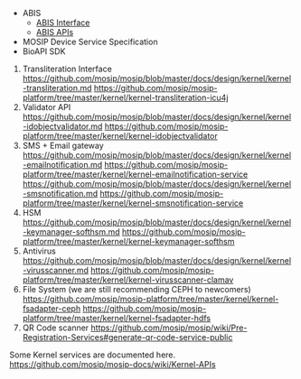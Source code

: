 * ABIS
    * [ABIS Interface](Automated-Biometric-Identification-System-(ABIS)-Interface)
    * [ABIS APIs](ABIS-APIs)
* MOSIP Device Service Specification
* BioAPI SDK
1. Transliteration Interface
https://github.com/mosip/mosip/blob/master/docs/design/kernel/kernel-transliteration.md 
https://github.com/mosip/mosip-platform/tree/master/kernel/kernel-transliteration-icu4j  
2. Validator API
https://github.com/mosip/mosip/blob/master/docs/design/kernel/kernel-idobjectvalidator.md 
https://github.com/mosip/mosip-platform/tree/master/kernel/kernel-idobjectvalidator  
3. SMS + Email gateway
https://github.com/mosip/mosip/blob/master/docs/design/kernel/kernel-emailnotification.md
https://github.com/mosip/mosip-platform/tree/master/kernel/kernel-emailnotification-service  
https://github.com/mosip/mosip/blob/master/docs/design/kernel/kernel-smsnotification.md 
https://github.com/mosip/mosip-platform/tree/master/kernel/kernel-smsnotification-service  
4. HSM
https://github.com/mosip/mosip/blob/master/docs/design/kernel/kernel-keymanager-softhsm.md
https://github.com/mosip/mosip-platform/tree/master/kernel/kernel-keymanager-softhsm 
5. Antivirus
https://github.com/mosip/mosip/blob/master/docs/design/kernel/kernel-virusscanner.md 
https://github.com/mosip/mosip-platform/tree/master/kernel/kernel-virusscanner-clamav  
6. File System (we are still recommending CEPH to newcomers)
https://github.com/mosip/mosip-platform/tree/master/kernel/kernel-fsadapter-ceph
https://github.com/mosip/mosip-platform/tree/master/kernel/kernel-fsadapter-hdfs 
7. QR Code scanner
 https://github.com/mosip/mosip/wiki/Pre-Registration-Services#generate-qr-code-service-public

Some Kernel services are documented here.
https://github.com/mosip/mosip-docs/wiki/Kernel-APIs